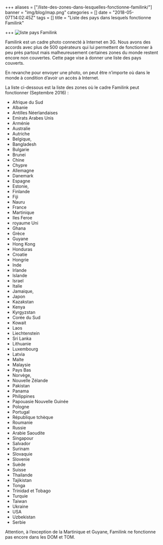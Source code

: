 +++
aliases = ["/liste-des-zones-dans-lesquelles-fonctionne-familink/"]
banner = "img/blog/map.png"
categories = []
date = "2018-05-07T14:02:45Z"
tags = []
title = "Liste des pays dans lesquels fonctionne Familink"

+++
![liste pays Familink](/img/blog/map.png)

Familink est un cadre photo connecté à Internet en 3G. Nous avons des accords avec plus de 500 opérateurs qui lui permettent de fonctionner à peu près partout mais malheureusement certaines zones du monde restent encore non couvertes. Cette page vise à donner une liste des pays couverts.

En revanche pour envoyer une photo, on peut être n’importe où dans le monde à condition d’avoir un accès à Internet.

La liste ci-dessous est la liste des zones où le cadre Familink peut fonctionner (Septembre 2016) :

* Afrique du Sud
* Albanie
* Antilles Néerlandaises
* Emirats Arabes Unis
* Arménie
* Australie
* Autriche
* Belgique,
* Bangladesh
* Bulgarie
* Brunei
* Chine
* Chypre
* Allemagne
* Danemark
* Espagne
* Estonie,
* Finlande
* Fiji
* Nauru
* France
* Martinique
* Iles Feroe
* royaume Uni
* Ghana
* Grèce
* Guyane
* Hong Kong
* Honduras
* Croatie
* Hongrie
* Inde
* Irlande
* Islande
* Israel
* Italie
* Jamaique,
* Japon
* Kazakstan
* Kenya
* Kyrgyzstan
* Corée du Sud
* Kowait
* Laos
* Liechtenstein
* Sri Lanka
* Lithuanie
* Luxembourg
* Latvia
* Malte
* Malaysie
* Pays Bas
* Norvège,
* Nouvelle Zélande
* Pakistan
* Panama
* Philippines
* Papouasie Nouvelle Guinée
* Pologne
* Portugal
* République tchèque
* Roumanie
* Russie
* Arabie Saoudite
* Singapour
* Salvador
* Surinam
* Slovaquie
* Slovenie
* Suède
* Suisse
* Thailande
* Tajikistan
* Tonga
* Trinidad et Tobago
* Turquie
* Taiwan
* Ukraine
* USA
* Uzbekistan
* Serbie

Attention, à l’exception de la Martinique et Guyane, Familink ne fonctionne pas encore dans les DOM et TOM.